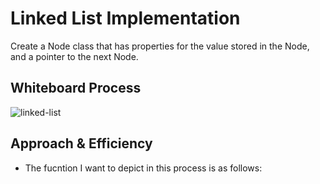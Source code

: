 # Linked List Implementation
Create a Node class that has properties for the value stored in the Node, and a pointer to the next Node.

## Whiteboard Process
<!-- Embedded whiteboard image -->
![linked-list](./img/401d19%20Simpliciano%20Array-Reverse.jpg)

## Approach & Efficiency
<!-- What approach did you take? Discuss Why. What is the Big O space/time for this approach? -->
- The fucntion I want to depict in this process is as follows:

```python

```